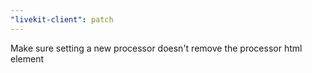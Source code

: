 ```yaml
---
"livekit-client": patch
---
```


Make sure setting a new processor doesn't remove the processor html element
